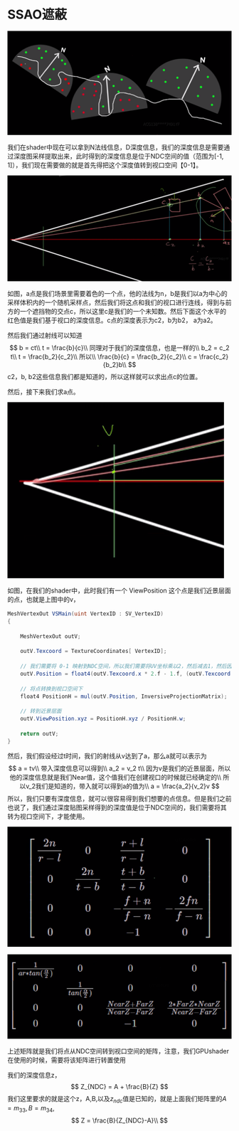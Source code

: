 # SSAO遮蔽

![image-20240319153757818](.\image-20240319153757818.png)

我们在shader中现在可以拿到N法线信息，D深度信息，我们的深度信息是需要通过深度图采样提取出来，此时得到的深度信息是位于NDC空间的值（范围为[-1, 1]），我们现在需要做的就是首先得把这个深度值转到视口空间【0-1】。

![image-20240319154357540](.\image-20240319154357540.png)

如图，a点是我们场景里需要着色的一个点，他的法线为n，b是我们以a为中心的采样体积内的一个随机采样点，然后我们将这点和我们的视口进行连线，得到与前方的一个遮挡物的交点c，所以这里c是我们的一个未知数。然后下面这个水平的红色值是我们基于视口的深度信息。c点的深度表示为c2，b为b2， a为a2。

然后我们通过射线可以知道
$$
b = ct\\
t = \frac{b}{c}\\
同理对于我们的深度信息，也是一样的\\
b_2 = c_2 t\\
t = \frac{b_2}{c_2}\\
所以\\
\frac{b}{c} = \frac{b_2}{c_2}\\
c = \frac{c_2}{b_2}b\\
$$
c2，b, b2这些信息我们都是知道的，所以这样就可以求出点c的位置。

然后，接下来我们求a点。

![image-20240319155825103](.\image-20240319155825103.png)

如图，在我们的shader中，此时我们有一个 ViewPosition 这个点是我们近景层面的点，也就是上图中的v，

```glsl
MeshVertexOut VSMain(uint VertexID : SV_VertexID)
{
	
	MeshVertexOut outV;
	
	outV.Texcoord = TextureCoordinates[ VertexID];
	
	// 我们需要将 0-1 映射到NDC空间，所以我们需要将UV坐标乘以2，然后减去1，然后因为Y轴是反的，所以我们需要将Y轴的UV坐标乘以-1
	outV.Position = float4(outV.Texcoord.x * 2.f - 1.f, (outV.Texcoord.y * 2.f - 1.f) * -1.f, 0.f, 1.f);
	
	// 将点转换到视口空间下
	float4 PositionH = mul(outV.Position, InversiveProjectionMatrix);
	
	// 转到近景层面
	outV.ViewPosition.xyz = PositionH.xyz / PositionH.w;

	return outV;
}
```

然后，我们假设经过t时间，我们的射线从v达到了a，那么a就可以表示为
$$
a = tv\\
带入深度信息可以得到\\
a_2 = v_2 t\\
因为v是我们的近景层面，所以他的深度信息就是我们Near值，这个值我们在创建视口的时候就已经确定的\\
所以v_2我们是知道的，带入就可以得到a的值为\\
a = \frac{a_2}{v_2}v
$$
所以，我们只要有深度信息，就可以很容易得到我们想要的点信息。但是我们之前也说了，我们通过深度贴图采样得到的深度值是位于NDC空间的，我们需要将其转为视口空间下，才能使用。

![image-20240319160929348](.\image-20240319160929348.png)

![image-20240319161008220](.\image-20240319161008220.png)

上述矩阵就是我们将点从NDC空间转到视口空间的矩阵，注意，我们GPUshader在使用的时候，需要将该矩阵进行转置使用

我们的深度信息z，
$$
Z_{NDC} = A + \frac{B}{Z}
$$
我们这里要求的就是这个z，A,B,以及$z_{ndc}$值是已知的，就是上面我们矩阵里的$A = m_{33}, B = m_{34}$,
$$
Z = \frac{B}{Z_{NDC}-A}\\
$$
